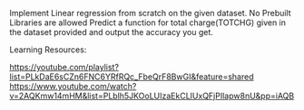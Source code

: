 Implement Linear regression from scratch on the given dataset.
No Prebuilt Libraries are allowed
Predict a function for total charge(TOTCHG) given in the dataset provided and output the accuracy you get.

Learning Resources:

https://youtube.com/playlist?list=PLkDaE6sCZn6FNC6YRfRQc_FbeQrF8BwGI&feature=shared
https://www.youtube.com/watch?v=2AQKmw14mHM&list=PLblh5JKOoLUIzaEkCLIUxQFjPIlapw8nU&pp=iAQB
